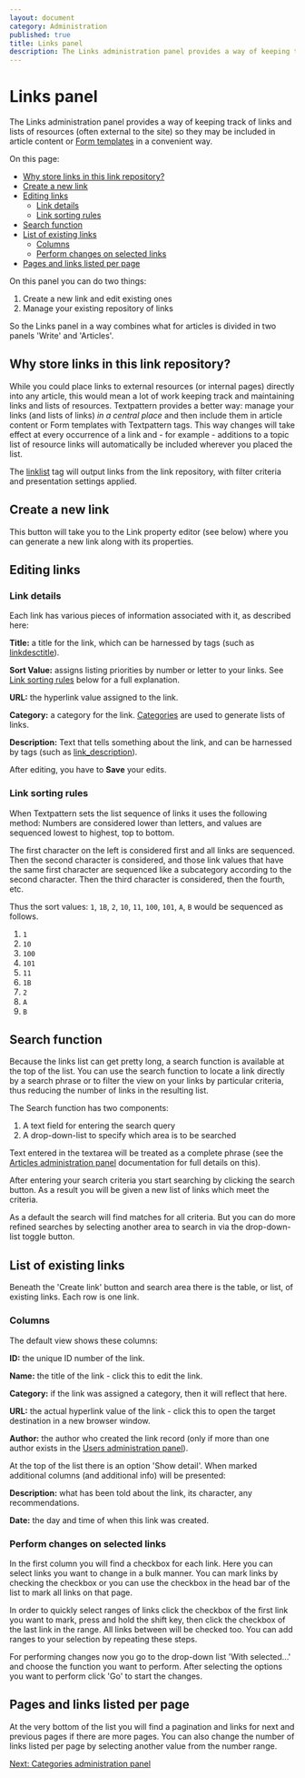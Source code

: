```yaml
---
layout: document
category: Administration
published: true
title: Links panel
description: The Links administration panel provides a way of keeping track of links and lists of external resources.
---
```


# Links panel

The Links administration panel provides a way of keeping track of links and lists of resources (often external to the site) so they may be included in article content or [Form templates](http://docs.textpattern.io/themes/form-templates-explained) in a convenient way.

On this page:

* [Why store links in this link repository?](#why-store-links-in-this-link-repository)
* [Create a new link](#create-a-new-link)
* [Editing links](#editing-links)
  * [Link details](#link-details)
  * [Link sorting rules](#link-sorting-rules)
* [Search function](#search-function)
* [List of existing links](#list-of-existing-links)
  * [Columns](#columns)
  * [Perform changes on selected links](#perform-changes-on-selected-links)
* [Pages and links listed per page](#pages-and-links-listed-per-page)

On this panel you can do two things:

1. Create a new link and edit existing ones
2. Manage your existing repository of links

So the Links panel in a way combines what for articles is divided in two panels 'Write' and 'Articles'.

## Why store links in this link repository?

While you could place links to external resources (or internal pages) directly into any article, this would mean a lot of work keeping track and maintaining links and lists of resources. Textpattern provides a better way: manage your links (and lists of links) *in a central place* and then include them in article content or Form templates with Textpattern tags. This way changes will take effect at every occurrence of a link and - for example - additions to a topic list of resource links will automatically be included wherever you placed the list.

The [linklist](http://docs.textpattern.io/tags/linklist) tag will output links from the link repository, with filter criteria and presentation settings applied.

## Create a new link

This button will take you to the Link property editor (see below) where you can generate a new link along with its properties.

## Editing links

### Link details

Each link has various pieces of information associated with it, as described here:

**Title:** a title for the link, which can be harnessed by tags (such as [linkdesctitle](http://docs.textpattern.io/tags/linkdesctitle)).

**Sort Value:** assigns listing priorities by number or letter to your links. See [Link sorting rules](#link-sorting-rules) below for a full explanation.

**URL:** the hyperlink value assigned to the link.

**Category:** a category for the link. [Categories](http://docs.textpattern.io/administration/categories-panel) are used to generate lists of links.

**Description:** Text that tells something about the link, and can be harnessed by tags (such as [link_description](http://docs.textpattern.io/tags/link_description)).

After editing, you have to **Save** your edits.

### Link sorting rules

When Textpattern sets the list sequence of links it uses the following method: Numbers are considered lower than letters, and values are sequenced lowest to highest, top to bottom.

The first character on the left is considered first and all links are sequenced. Then the second character is considered, and those link values that have the same first character are sequenced like a subcategory according to the second character. Then the third character is considered, then the fourth, etc.

Thus the sort values: `1`, `1B`, `2`, `10`, `11`, `100`, `101`, `A`, `B` would be sequenced as follows.

1. `1`
2. `10`
3. `100`
4. `101`
5. `11`
6. `1B`
7. `2`
8. `A`
9. `B`

## Search function

Because the links list can get pretty long, a search function is available at the top of the list. You can use the search function to locate a link directly by a search phrase or to filter the view on your links by particular criteria, thus reducing the number of links in the resulting list.

The Search function has two components:

1. A text field for entering the search query
2. A drop-down-list to specify which area is to be searched

Text entered in the textarea will be treated as a complete phrase (see the [Articles administration panel](http://docs.textpattern.io/administration/articles-panel) documentation for full details on this).

After entering your search criteria you start searching by clicking the search button. As a result you will be given a new list of links which meet the criteria.

As a default the search will find matches for all criteria. But you can do more refined searches by selecting another area to search in via the drop-down-list toggle button.

## List of existing links

Beneath the 'Create link' button and search area there is the table, or list, of existing links. Each row is one link.

### Columns

The default view shows these columns:

**ID:** the unique ID number of the link.

**Name:** the title of the link - click this to edit the link.

**Category:** if the link was assigned a category, then it will reflect that here.

**URL:** the actual hyperlink value of the link - click this to open the target destination in a new browser window.

**Author:** the author who created the link record (only if more than one author exists in the [Users administration panel](http://docs.textpattern.io/administration/users-panel)).

At the top of the list there is an option 'Show detail'. When marked additional columns (and additional info) will be presented:

**Description:** what has been told about the link, its character, any recommendations.

**Date:** the day and time of when this link was created.

### Perform changes on selected links

In the first column you will find a checkbox for each link. Here you can select links you want to change in a bulk manner. You can mark links by checking the checkbox or you can use the checkbox in the head bar of the list to mark all links on that page.

In order to quickly select ranges of links click the checkbox of the first link you want to mark, press and hold the shift key, then click the checkbox of the last link in the range. All links between will be checked too. You can add ranges to your selection by repeating these steps.

For performing changes now you go to the drop-down list 'With selected...' and choose the function you want to perform. After selecting the options you want to perform click 'Go' to start the changes.

## Pages and links listed per page

At the very bottom of the list you will find a pagination and links for next and previous pages if there are more pages. You can also change the number of links listed per page by selecting another value from the number range.

[Next: Categories administration panel](http://docs.textpattern.io/administration/categories-panel)
